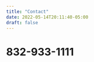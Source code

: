 ```yaml
---
title: "Contact"
date: 2022-05-14T20:11:40-05:00
draft: false
---
```


# 832-933-1111

<a href=“tel:+8329331111”>
<i class=“fa-solid fa-circle-phone”></i>
</a>
